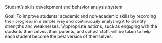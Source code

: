 Student’s skills development and behavior analysis system

Goal: To improve students' academic and non-academic skills by recording their progress in a simple way and
continuously analyzing it to identify strengths and weaknesses.
\Appropriate actions, such as engaging with the students themselves, their parents, and school staff, 
will be taken to help each student become the best version of themselves.
